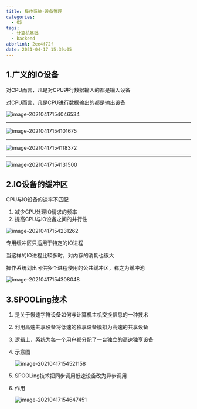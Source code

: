 ```yaml
---
title: 操作系统-设备管理
categories:
  - OS
tags:
  - 计算机基础
  - backend
abbrlink: 2ee4f72f
date: 2021-04-17 15:39:05
---
```


## 1.广义的IO设备

对CPU而言，凡是对CPU进行数据输入的都是输入设备

对CPU而言，凡是CPU进行数据输出的都是输出设备

![image-20210417154046534](https://gitee.com/cao_ziqiang/img/raw/master/20210417154046.png)

<hr/>

![image-20210417154101675](https://gitee.com/cao_ziqiang/img/raw/master/20210417154101.png)

<hr/>

![image-20210417154118372](https://gitee.com/cao_ziqiang/img/raw/master/20210417154118.png)

<hr/>

![image-20210417154131500](https://gitee.com/cao_ziqiang/img/raw/master/20210417154131.png)

## 2.IO设备的缓冲区

CPU与IO设备的速率不匹配

1. 减少CPU处理IO请求的频率
2. 提高CPU与lO设备之间的并行性

![image-20210417154231262](https://gitee.com/cao_ziqiang/img/raw/master/20210417154231.png)

专用缓冲区只适用于特定的IO进程

当这样的IO进程比较多时，对内存的消耗也很大

操作系统划出可供多个进程使用的公共缓冲区，称之为缓冲池

![image-20210417154308048](https://gitee.com/cao_ziqiang/img/raw/master/20210417154308.png)

## 3.SPOOLing技术

1. 是关于慢速字符设备如何与计算机主机交换信息的一种技术

2. 利用高速共享设备将低速的独享设备模拟为高速的共享设备

3. 逻辑上，系统为每一个用户都分配了一台独立的高速独享设备

4. 示意图

	![image-20210417154521158](https://gitee.com/cao_ziqiang/img/raw/master/20210417154521.png)

5. SPOOLing技术把同步调用低速设备改为异步调用

6. 作用

	![image-20210417154647451](https://gitee.com/cao_ziqiang/img/raw/master/20210417154647.png)

	